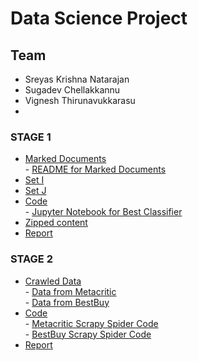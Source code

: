 # Data Science Project
## Team
- Sreyas Krishna Natarajan
- Sugadev Chellakkannu
- Vignesh Thirunavukkarasu
-
### STAGE 1
* [Marked Documents](https://github.com/sugadev/CS839/tree/master/Stage%201/All%20Marked%20Documents)
  <br/>  - [README for Marked Documents](https://github.com/sugadev/CS839/blob/master/Stage%201/All%20Marked%20Documents/README.md)
* [Set I](https://github.com/sugadev/CS839/tree/master/Stage%201/Set%20I)
* [Set J](https://github.com/sugadev/CS839/tree/master/Stage%201/Set%20J)
* [Code](https://github.com/sugadev/CS839/tree/master/Stage%201/Code)
<br/>     - [Jupyter Notebook for Best Classifier](https://github.com/sugadev/CS839/blob/master/Stage%201/Code/Person_Name_Classifier.ipynb)
* [Zipped content](https://github.com/sugadev/CS839/raw/master/Stage%201/Stage1.zip)
* [Report](https://github.com/sugadev/CS839/blob/master/Stage%201/Stage1_Report.pdf)

### STAGE 2
* [Crawled Data](https://github.com/sugadev/CS839/tree/master/Stage%202/Data)
  <br/>  - [Data from Metacritic](https://github.com/sugadev/CS839/blob/master/Stage%202/Data/metacritic_music.csv)
  <br/>  - [Data from BestBuy](https://github.com/sugadev/CS839/blob/master/Stage%202/Data/bestbuy_music.csv)
* [Code](https://github.com/sugadev/CS839/tree/master/Stage%202/Code/cs839)
  <br/>  - [Metacritic Scrapy Spider Code](https://github.com/sugadev/CS839/blob/master/Stage%202/Code/cs839/spiders/Metacrytic_spider.py)
  <br/>  - [BestBuy Scrapy Spider Code](https://github.com/sugadev/CS839/blob/master/Stage%202/Code/cs839/spiders/BestBuy_spider.py)
* [Report](https://github.com/sugadev/CS839/blob/master/Stage%202/Stage2_Report.pdf)
